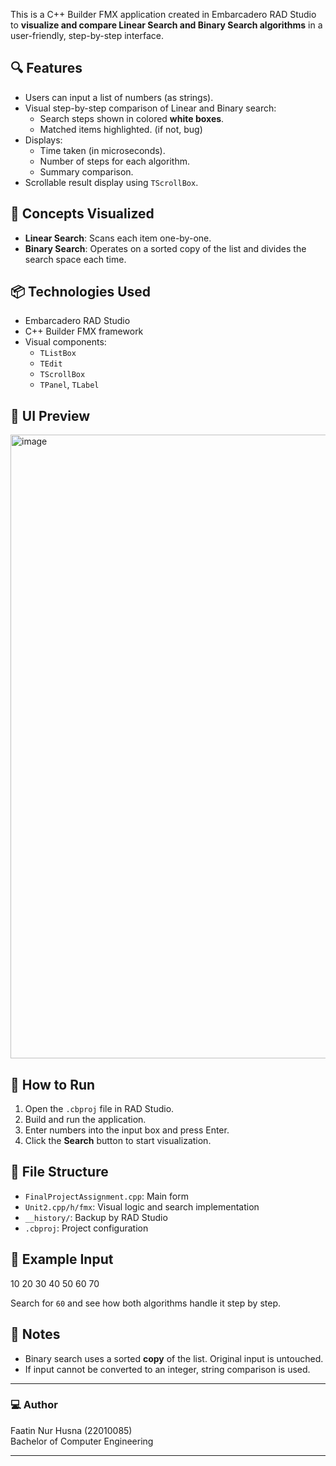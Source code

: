 This is a C++ Builder FMX application created in Embarcadero RAD Studio to **visualize and compare Linear Search and Binary Search algorithms** in a user-friendly, step-by-step interface.

## 🔍 Features

- Users can input a list of numbers (as strings).
- Visual step-by-step comparison of Linear and Binary search:
  - Search steps shown in colored **white boxes**.
  - Matched items highlighted. (if not, bug)
- Displays:
  - Time taken (in microseconds).
  - Number of steps for each algorithm.
  - Summary comparison.
- Scrollable result display using `TScrollBox`.

## 🧠 Concepts Visualized

- **Linear Search**: Scans each item one-by-one.
- **Binary Search**: Operates on a sorted copy of the list and divides the search space each time.

## 📦 Technologies Used

- Embarcadero RAD Studio
- C++ Builder FMX framework
- Visual components:
  - `TListBox`
  - `TEdit`
  - `TScrollBox`
  - `TPanel`, `TLabel`

## 📸 UI Preview

<img width="855" height="998" alt="image" src="https://github.com/user-attachments/assets/6ba1d52e-231b-4aac-a0ad-e2f5baef79db" />


## 🚀 How to Run

1. Open the `.cbproj` file in RAD Studio.
2. Build and run the application.
3. Enter numbers into the input box and press Enter.
4. Click the **Search** button to start visualization.

## 📁 File Structure

- `FinalProjectAssignment.cpp`: Main form
- `Unit2.cpp/h/fmx`: Visual logic and search implementation
- `__history/`: Backup by RAD Studio
- `.cbproj`: Project configuration

## 🧪 Example Input

10 20 30 40 50 60 70

Search for `60` and see how both algorithms handle it step by step.

## 📌 Notes

- Binary search uses a sorted **copy** of the list. Original input is untouched.
- If input cannot be converted to an integer, string comparison is used.

---

### 💻 Author
Faatin Nur Husna (22010085)  
Bachelor of Computer Engineering

---

